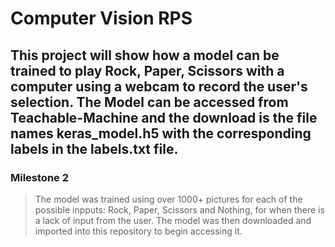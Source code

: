# Computer Vision RPS

## This project will show how a model can be trained to play Rock, Paper, Scissors with a computer using a webcam to record the user's selection. The Model can be accessed from Teachable-Machine and the download is the file names keras_model.h5 with the corresponding labels in the labels.txt file.

### Milestone 2
> The model was trained using over 1000+ pictures for each of the possible inpputs: Rock, Paper, Scissors and Nothing, for when there is a lack of input from the user. The model was then downloaded and imported into this repository to begin accessing it.

